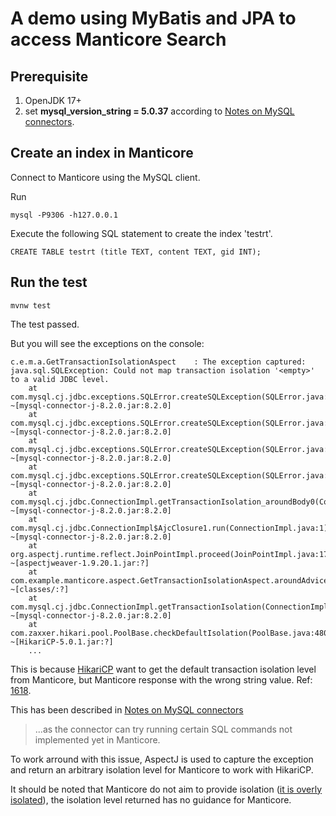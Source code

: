 # A demo using MyBatis and JPA to access Manticore Search

## Prerequisite
1. OpenJDK 17+
2. set **mysql_version_string = 5.0.37** according to [Notes on MySQL connectors](https://manual.manticoresearch.com/Connecting_to_the_server/MySQL_protocol#Notes-on-MySQL-connectors).

## Create an index in Manticore

Connect to Manticore using the MySQL client.
 
Run 
```
mysql -P9306 -h127.0.0.1
```

Execute the following SQL statement to create the index 'testrt'.
```
CREATE TABLE testrt (title TEXT, content TEXT, gid INT);
```

## Run the test

```
mvnw test
```

The test passed.

But you will see the exceptions on the console:
```
c.e.m.a.GetTransactionIsolationAspect    : The exception captured:
java.sql.SQLException: Could not map transaction isolation '<empty>' to a valid JDBC level.
	at com.mysql.cj.jdbc.exceptions.SQLError.createSQLException(SQLError.java:130) ~[mysql-connector-j-8.2.0.jar:8.2.0]
	at com.mysql.cj.jdbc.exceptions.SQLError.createSQLException(SQLError.java:98) ~[mysql-connector-j-8.2.0.jar:8.2.0]
	at com.mysql.cj.jdbc.exceptions.SQLError.createSQLException(SQLError.java:90) ~[mysql-connector-j-8.2.0.jar:8.2.0]
	at com.mysql.cj.jdbc.exceptions.SQLError.createSQLException(SQLError.java:64) ~[mysql-connector-j-8.2.0.jar:8.2.0]
	at com.mysql.cj.jdbc.ConnectionImpl.getTransactionIsolation_aroundBody0(ConnectionImpl.java:1183) ~[mysql-connector-j-8.2.0.jar:8.2.0]
	at com.mysql.cj.jdbc.ConnectionImpl$AjcClosure1.run(ConnectionImpl.java:1) ~[mysql-connector-j-8.2.0.jar:8.2.0]
	at org.aspectj.runtime.reflect.JoinPointImpl.proceed(JoinPointImpl.java:179) ~[aspectjweaver-1.9.20.1.jar:?]
	at com.example.manticore.aspect.GetTransactionIsolationAspect.aroundAdvice(GetTransactionIsolationAspect.java:25) ~[classes/:?]
	at com.mysql.cj.jdbc.ConnectionImpl.getTransactionIsolation(ConnectionImpl.java:1171) ~[mysql-connector-j-8.2.0.jar:8.2.0]
	at com.zaxxer.hikari.pool.PoolBase.checkDefaultIsolation(PoolBase.java:480) ~[HikariCP-5.0.1.jar:?]
    ...
```
This is because [HikariCP](https://github.com/brettwooldridge/HikariCP#gear-configuration-knobs-baby) want to get the default transaction isolation level from Manticore, but Manticore response with the wrong string value. Ref: [1618](https://github.com/manticoresoftware/manticoresearch/issues/1618).

This has been described in [Notes on MySQL connectors](https://manual.manticoresearch.com/Connecting_to_the_server/MySQL_protocol#Notes-on-MySQL-connectors)
> ...as the connector can try running certain SQL commands not implemented yet in Manticore.

To work arround with this issue, AspectJ is used to capture the exception and return an arbitrary isolation level for Manticore to work with HikariCP.

It should be noted that Manticore do not aim to provide isolation ([it is overly isolated](https://manual.manticoresearch.com/Data_creation_and_modification/Transactions)), the isolation level returned has no guidance for Manticore.

